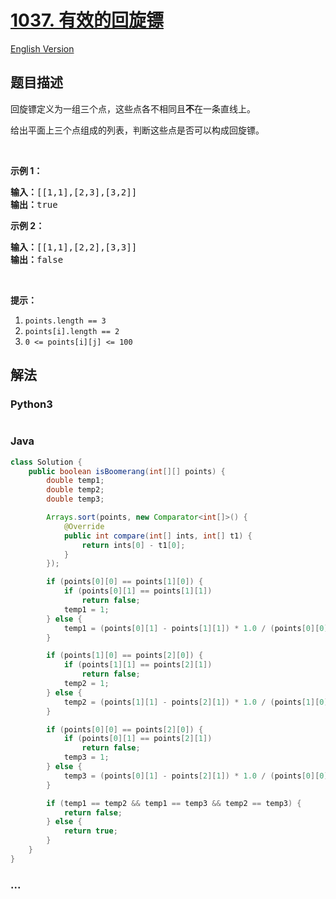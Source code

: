 # [1037. 有效的回旋镖](https://leetcode-cn.com/problems/valid-boomerang)

[English Version](/solution/1000-1099/1037.Valid%20Boomerang/README_EN.md)

## 题目描述

<!-- 这里写题目描述 -->
<p>回旋镖定义为一组三个点，这些点各不相同且<strong>不</strong>在一条直线上。</p>

<p>给出平面上三个点组成的列表，判断这些点是否可以构成回旋镖。</p>

<p>&nbsp;</p>

<p><strong>示例 1：</strong></p>

<pre><strong>输入：</strong>[[1,1],[2,3],[3,2]]
<strong>输出：</strong>true
</pre>

<p><strong>示例 2：</strong></p>

<pre><strong>输入：</strong>[[1,1],[2,2],[3,3]]
<strong>输出：</strong>false</pre>

<p>&nbsp;</p>

<p><strong>提示：</strong></p>

<ol>
	<li><code>points.length == 3</code></li>
	<li><code>points[i].length == 2</code></li>
	<li><code>0 &lt;= points[i][j] &lt;= 100</code></li>
</ol>

## 解法

<!-- 这里可写通用的实现逻辑 -->

<!-- tabs:start -->

### **Python3**

<!-- 这里可写当前语言的特殊实现逻辑 -->

```python

```

### **Java**

<!-- 这里可写当前语言的特殊实现逻辑 -->

```java
class Solution {
    public boolean isBoomerang(int[][] points) {
        double temp1;
        double temp2;
        double temp3;

        Arrays.sort(points, new Comparator<int[]>() {
            @Override
            public int compare(int[] ints, int[] t1) {
                return ints[0] - t1[0];
            }
        });

        if (points[0][0] == points[1][0]) {
            if (points[0][1] == points[1][1])
                return false;
            temp1 = 1;
        } else {
            temp1 = (points[0][1] - points[1][1]) * 1.0 / (points[0][0] - points[1][0]);
        }

        if (points[1][0] == points[2][0]) {
            if (points[1][1] == points[2][1])
                return false;
            temp2 = 1;
        } else {
            temp2 = (points[1][1] - points[2][1]) * 1.0 / (points[1][0] - points[2][0]);
        }

        if (points[0][0] == points[2][0]) {
            if (points[0][1] == points[2][1])
                return false;
            temp3 = 1;
        } else {
            temp3 = (points[0][1] - points[2][1]) * 1.0 / (points[0][0] - points[2][0]);
        }

        if (temp1 == temp2 && temp1 == temp3 && temp2 == temp3) {
            return false;
        } else {
            return true;
        }
    }
}

```

### **...**

```

```

<!-- tabs:end -->
